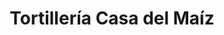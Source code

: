 ---
title: "Tortillería Casa del Maíz"
url: /tetela-del-monte/tortilleria-casa-del-maiz/
shop: Allgemein
---